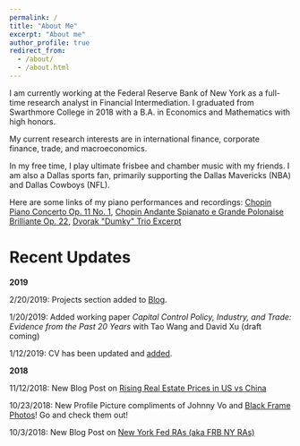 ```yaml
---
permalink: /
title: "About Me"
excerpt: "About me"
author_profile: true
redirect_from: 
  - /about/
  - /about.html
---
```


I am currently working at the Federal Reserve Bank of New York as a full-time research analyst in Financial Intermediation. I graduated from Swarthmore College in 2018 with a B.A. in Economics and Mathematics with high honors. 

My current research interests are in international finance, corporate finance, trade, and macroeconomics.

In my free time, I play ultimate frisbee and chamber music with my friends. I am also a Dallas sports fan, primarily supporting the Dallas Mavericks (NBA) and Dallas Cowboys (NFL).

Here are some links of my piano performances and recordings: 
[Chopin Piano Concerto Op. 11 No. 1](https://www.youtube.com/watch?v=qZOwUwSWcqk), [Chopin Andante Spianato e Grande Polonaise Brilliante Op. 22](https://www.youtube.com/watch?v=VyT-av_7LuY), [Dvorak "Dumky" Trio Excerpt](https://www.youtube.com/watch?v=hwFfCySsRKU)

Recent Updates
======

**2019**

2/20/2019: Projects section added to [Blog](https://klai1.github.io/year-archive/).

1/20/2019: Added working paper *Capital Control Policy, Industry, and Trade: Evidence from the Past 20 Years* with Tao Wang and David Xu (draft coming)

1/12/2019: CV has been updated and [added](https://klai1.github.io/files/Kevin_CV_v2.pdf).

**2018**

11/12/2018: New Blog Post on [Rising Real Estate Prices in US vs China](https://klai1.github.io/posts/2018/09/realestate/)

10/23/2018: New Profile Picture compliments of Johnny Vo and [Black Frame Photos](https://www.facebook.com/blackframephotos/)! Go and check them out!

10/3/2018: New Blog Post on [New York Fed RAs (aka FRB NY RAs)](https://klai1.github.io/posts/2018/09/nyfedra/)


